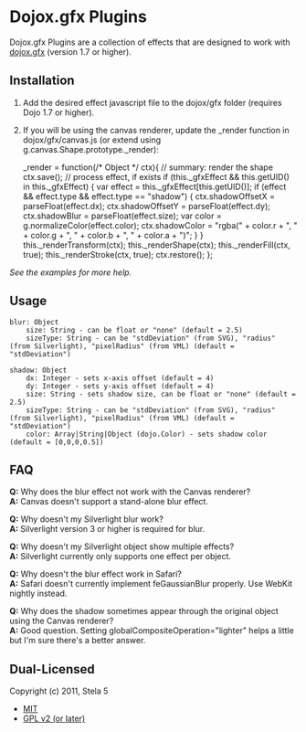 # Dojox.gfx Plugins

Dojox.gfx Plugins are a collection of effects that are designed to work with <a href="http://www.dojotoolkit.org/reference-guide/dojox/gfx.html">dojox.gfx</a> (version 1.7 or higher).

## Installation

1. Add the desired effect javascript file to the dojox/gfx folder (requires Dojo 1.7 or higher).

2. If you will be using the canvas renderer, update the _render function in dojox/gfx/canvas.js (or extend using g.canvas.Shape.prototype._render):

	_render = function(/* Object */ ctx){
		// summary: render the shape
		ctx.save();
		// process effect, if exists
		if (this._gfxEffect && this.getUID() in this._gfxEffect) {
			var effect = this._gfxEffect[this.getUID()];
			if (effect && effect.type && effect.type == "shadow") {
				ctx.shadowOffsetX = parseFloat(effect.dx);
				ctx.shadowOffsetY = parseFloat(effect.dy);
				ctx.shadowBlur    = parseFloat(effect.size);
				var color = g.normalizeColor(effect.color);
				ctx.shadowColor   = "rgba(" + color.r + ", " + color.g + ", " + color.b + ", " + color.a + ")";
			}
		}
		this._renderTransform(ctx);
		this._renderShape(ctx);
		this._renderFill(ctx, true);
		this._renderStroke(ctx, true);
		ctx.restore();
	};

*See the examples for more help.*

## Usage

    blur: Object
        size: String - can be float or "none" (default = 2.5)
        sizeType: String - can be "stdDeviation" (from SVG), "radius" (from Silverlight), "pixelRadius" (from VML) (default = "stdDeviation")

    shadow: Object
        dx: Integer - sets x-axis offset (default = 4)
        dy: Integer - sets y-axis offset (default = 4)
        size: String - sets shadow size, can be float or "none" (default = 2.5)
        sizeType: String - can be "stdDeviation" (from SVG), "radius" (from Silverlight), "pixelRadius" (from VML) (default = "stdDeviation")
        color: Array|String|Object (dojo.Color) - sets shadow color (default = [0,0,0,0.5])

## FAQ

**Q:** Why does the blur effect not work with the Canvas renderer?  
**A:** Canvas doesn't support a stand-alone blur effect.

**Q:** Why doesn't my Silverlight blur work?  
**A:** Silverlight version 3 or higher is required for blur.

**Q:** Why doesn't my Silverlight object show multiple effects?  
**A:** Silverlight currently only supports one effect per object.

**Q:** Why doesn't the blur effect work in Safari?  
**A:** Safari doesn't currently implement feGaussianBlur properly.  Use WebKit nightly instead.

**Q:** Why does the shadow sometimes appear through the original object using the Canvas renderer?  
**A:** Good question.  Setting globalCompositeOperation="lighter" helps a little but I'm sure there's a better answer.

## Dual-Licensed

Copyright (c) 2011, Stela 5

* <a href="http://www.opensource.org/licenses/mit-license.php">MIT</a>
* <a href="http://www.opensource.org/licenses/GPL-2.0">GPL v2 (or later)</a>

